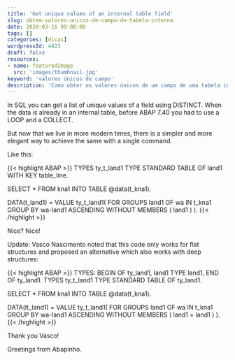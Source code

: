 ```yaml
---
title: 'Get unique values of an internal table field'
slug: obtem-valores-unicos-de-campo-de-tabela-interna
date: 2020-03-16 09:00:08
tags: []
categories: [dicas]
wordpressId: 4423
draft: false
resources:
- name: featuredImage
  src: 'images/thumbnail.jpg'
keyword: 'valores únicos de campo'
description: 'Como obter os valores únicos de um campo de uma tabela interna usando apenas um único comando em vez dos clássicos LOOP e COLLECT.'
---
```

In SQL you can get a list of unique values of a field using DISTINCT. When the data is already in an internal table, before ABAP 7.40 you had to use a LOOP and a COLLECT.

But now that we live in more modern times, there is a simpler and more elegant way to achieve the same with a single command.

<!--more-->

Like this:


{{< highlight ABAP >}}
TYPES ty_t_land1 TYPE STANDARD TABLE OF land1 WITH KEY table_line.

SELECT * FROM kna1 INTO TABLE @data(t_kna1).

DATA(t_land1) =  VALUE ty_t_land1(
    FOR GROUPS land1 OF wa IN t_kna1
    GROUP BY wa-land1 ASCENDING
    WITHOUT MEMBERS
    ( land1 ) ).
{{< /highlight >}}

Nice? Nice!

Update: Vasco Nascimento noted that this code only works for flat structures and proposed an alternative which also works with deep structures:


{{< highlight ABAP >}}
TYPES:
  BEGIN OF ty_land1,
    land1 TYPE land1,
  END OF ty_land1.
TYPES ty_t_land1 TYPE STANDARD TABLE OF ty_land1.

SELECT * FROM kna1 INTO TABLE @data(t_kna1).

DATA(lt_land1) = VALUE ty_t_land1(
  FOR GROUPS land1 OF wa IN t_kna1
  GROUP BY wa-land1 ASCENDING
  WITHOUT MEMBERS
  ( land1 = land1 ) ).
{{< /highlight >}}

Thank you Vasco!

Greetings from Abapinho.
